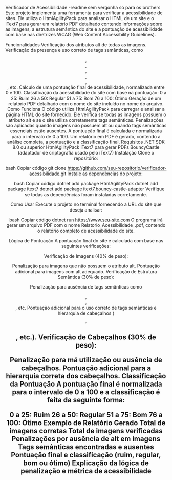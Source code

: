 Verificador de Acessibilidade -readme sem vergonha só para os brothers 
Este projeto implementa uma ferramenta para verificar a acessibilidade de sites. Ele utiliza o HtmlAgilityPack para analisar o HTML de um site e o iText7 para gerar um relatório PDF detalhado contendo informações sobre as imagens, a estrutura semântica do site e a pontuação de acessibilidade com base nas diretrizes WCAG (Web Content Accessibility Guidelines).

Funcionalidades
Verificação dos atributos alt de todas as imagens.
Verificação da presença e uso correto de tags semânticas, como <header>, <footer>, <nav>, <main>, <article>, <section>, etc.
Cálculo de uma pontuação final de acessibilidade, normalizada entre 0 e 100.
Classificação da acessibilidade do site com base na pontuação:
0 a 25: Ruim
26 a 50: Regular
51 a 75: Bom
76 a 100: Ótimo
Geração de um relatório PDF detalhado com o nome do site incluído no nome do arquivo.
Como Funciona
O código utiliza HtmlAgilityPack para carregar e analisar a página HTML do site fornecido.
Ele verifica se todas as imagens possuem o atributo alt e se o site utiliza corretamente tags semânticas.
Penalizações são aplicadas quando imagens não possuem alt ou quando tags semânticas essenciais estão ausentes.
A pontuação final é calculada e normalizada para o intervalo de 0 a 100.
Um relatório em PDF é gerado, contendo a análise completa, a pontuação e a classificação final.
Requisitos
.NET SDK 8.0 ou superior
HtmlAgilityPack
iText7 para gerar PDFs
BouncyCastle (adaptador de criptografia usado pelo iText7)
Instalação
Clone o repositório:

bash
Copiar código
git clone https://github.com/seu-repositorio/verificador-acessibilidade.git
Instale as dependências do projeto:

bash
Copiar código
dotnet add package HtmlAgilityPack
dotnet add package itext7
dotnet add package itext7.bouncy-castle-adapter
Verifique se todas as dependências foram instaladas corretamente.

Como Usar
Execute o projeto no terminal fornecendo a URL do site que deseja analisar:

bash
Copiar código
dotnet run https://www.seu-site.com
O programa irá gerar um arquivo PDF com o nome Relatorio_Acessibilidade_<nome-do-site>.pdf, contendo o relatório completo de acessibilidade do site.

Lógica de Pontuação
A pontuação final do site é calculada com base nas seguintes verificações:

Verificação de Imagens (40% de peso):

Penalização para imagens que não possuem o atributo alt.
Pontuação adicional para imagens com alt adequado.
Verificação de Estrutura Semântica (30% de peso):

Penalização para ausência de tags semânticas como <nav>, <main>, <article>, etc.
Pontuação adicional para o uso correto de tags semânticas e hierarquia de cabeçalhos (<h1>, <h2>, etc.).
Verificação de Cabeçalhos (30% de peso):

Penalização para má utilização ou ausência de cabeçalhos.
Pontuação adicional para a hierarquia correta dos cabeçalhos.
Classificação da Pontuação
A pontuação final é normalizada para o intervalo de 0 a 100 e a classificação é feita da seguinte forma:

0 a 25: Ruim
26 a 50: Regular
51 a 75: Bom
76 a 100: Ótimo
Exemplo de Relatório Gerado
Total de imagens corretas
Total de imagens verificadas
Penalizações por ausência de alt em imagens
Tags semânticas encontradas e ausentes
Pontuação final e classificação (ruim, regular, bom ou ótimo)
Explicação da lógica de penalização e métrica de acessibilidade


